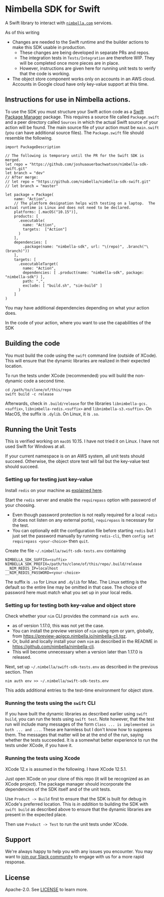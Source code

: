 # Nimbella SDK for Swift

A Swift library to interact with [`nimbella.com`](https://nimbella.com) services.  

As of this writing
- Changes are needed to the Swift runtime and the builder actions to make this SDK usable in production.
    - These changes are being developed in separate PRs and repos.
    - The integration tests in `Tests/Integration` are therefore WIP.  They will be completed once more pieces are in place.
    - However, instructions are given here for running unit tests to verify that the code is working.
- The object store component works only on accounts in an AWS cloud.  Accounts in Google cloud have only key-value support at this time.

## Instructions for use in Nimbella actions.

To use the SDK you must structure your Swift action code as a [Swift Package Manager](https://swift.org/package-manager) package.   This requires a source file called `Package.swift` and a peer directory called `Sources` in which the actual Swift source of your action will be found.  The main source file of your action must be `main.swift` (you can have additional source files).  The `Package.swift` file should resemble the following.

```
import PackageDescription

// The following is temporary until the PR for the Swift SDK is merged. 
let repo = "https://github.com/joshuaauerbachwatson/nimbella-sdk-swift.git"
let branch = "dev"
// After merge:
// let repo = "https://github.com/nimbella/nimbella-sdk-swift.git"
// let branch = "master"

let package = Package(
    name: "Action",
    // The platform designation helps with testing on a laptop.  The actual runtime is Linux and does not need to be declared.
    platforms: [.macOS("10.15")],
    products: [
      .executable(
        name: "Action",
        targets:  ["Action"]
      )
    ],
    dependencies: [
        .package(name: "nimbella-sdk", url: "\(repo)", .branch("\(branch)"))
    ],
    targets: [
      .executableTarget(
        name: "Action",
        dependencies: [ .product(name: "nimbella-sdk", package: "nimbella-sdk") ],
        path: ".",
        exclude: [ "build.sh", "sim-build" ]
      )
    ]
)
```
You may have additional dependencies depending on what your action does.

In the code of your action, where you want to use the capabilities of the SDK

## Building the code

You must build the code using the `swift` command line (outside of XCode).  This will ensure that the dynamic libraries are realized in their expected location.

To run the tests under XCode (recommended) you will build the non-dynamic code a second time.

```
cd /path/to/clone/of/this/repo
swift build -c release
```

Afterwards, check in `.build/release` for the libraries `libnimbella-gcs.<suffix>`, `libnimbella-redis.<suffix>` and `libnimbella-s3.<suffix>`.  On MacOS, the suffix is `.dylib`.  On Linux, it is `.so`.

## Running the Unit Tests

This is verified working on `macOS` 10.15.  I have not tried it on Linux.  I have not used Swift for Windows at all.

If your current namespace is on an AWS system, all unit tests should succeed.  Otherwise, the object store test will fail but the key-value test should succeed.  
### Setting up for testing just key-value

Install `redis` on your machine as [explained here](https://phoenixnap.com/kb/install-redis-on-mac).

Start the `redis` server and enable the `requirepass` option with password of your choosing.
- Even though password protection is not really required for a local `redis` (it does not listen on any external ports), `requirepass` is necessary for the test.
- You can optionally edit the configuration file before starting `redis` but I just set the password manually by running `redis-cli`, then `config set requirepass <your-choice>` then `quit`.

Create the file `~/.nimbella/swift-sdk-tests.env` containing

```
NIMBELLA_SDK_SUFFIX=<suffix>
NIMBELLA_SDK_PREFIX=/path/to/clone/of/this/repo/.build/release
__NIM_REDIS_IP=localhost
__NIM_REDIS_PASSWORD=<your-choice>
```

The suffix is `.so` for Linux and `.dylib` for Mac.  The Linux setting is the default so the entire line may be omitted in that case.  The choice of password here must match what you set up in your local redis.

### Setting up for testing both key-value and object store

Check whether your `nim` CLI provides the command `nim auth env`.
- as of version 1.17.0, this was not yet the case.
- You can install the preview version of `nim` using npm or yarn, globally, from https://preview-apigcp.nimbella.io/nimbella-cli.tgz.
- Or, build and locally install your own `nim` as described in the README in https://github.com/nimbella/nimbella-cli.
- This will become unnecessary when a version later than 1.17.0 is released.

Next, set up `~/.nimbella/swift-sdk-tests.env` as described in the previous section.  Then

```
nim auth env >> ~/.nimbella/swift-sdk-tests.env
```

This adds additional entries to the test-time environment for object store.

### Running the tests using the `swift` CLI

If you have built the dynamic libraries as described earlier using `swift build`, you can run the tests using `swift test`.   Note however, that the test run will include many messages of the form `Class ... is implemented in both ... and ...`.  These are harmless but I don't know how to suppress them.  The messages that matter will be at the end of the run, saying whether the tests succeeded.  It is a somewhat better experience to run the tests under XCode, if you have it.

### Running the tests using Xcode

XCode 12.x is assumed in the following.  I have XCode 12.5.1.

Just open XCode on your clone of this repo (it will be recognized as an XCode project).  The package manager should incorporate the dependencies of the SDK itself and of the unit tests.

Use `Product -> Build` first to ensure that the SDK is built for debug in XCode's preferred location.  This is _in addition_ to building the SDK with `swift build` as described above to ensure that the dynamic libraries are present in the expected place.

Then use `Product -> Test` to run the unit tests under XCode.

## Support

We're always happy to help you with any issues you encounter. You may want to [join our Slack community](https://nimbella-community.slack.com/) to engage with us for a more rapid response.

## License

Apache-2.0. See [LICENSE](LICENSE) to learn more.
